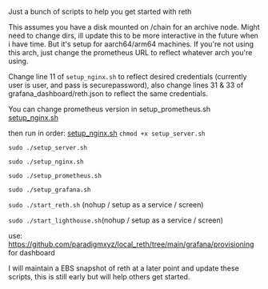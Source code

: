 Just a bunch of scripts to help you get started with reth


This assumes you have a disk mounted on /chain for an archive node. Might need to change dirs, ill update this to be more interactive in the future when i have time. But it's setup for aarch64/arm64 machines. If you're not using this arch, just change the prometheus URL to reflect whatever arch you're using. 


Change line 11 of `setup_nginx.sh` to reflect desired credentials (currently user is user, and pass is securepassword), also change lines 31 & 33 of grafana_dashboard/reth.json to reflect the same credentials.

You can change prometheus version in setup_prometheus.sh
[setup_nginx.sh](setup_nginx.sh)

then run in order:
[setup_nginx.sh](setup_nginx.sh)
`chmod +x setup_server.sh`

`sudo ./setup_server.sh`

`sudo ./setup_nginx.sh`

`sudo ./setup_prometheus.sh`

`sudo ./setup_grafana.sh`

`sudo ./start_reth.sh` (nohup / setup as a service / screen)

`sudo ./start_lighthouse.sh`(nohup / setup as a service / screen)


use: https://github.com/paradigmxyz/local_reth/tree/main/grafana/provisioning for dashboard

I will maintain a EBS snapshot of reth at a later point and update these scripts, this is still early but will help others get started.
